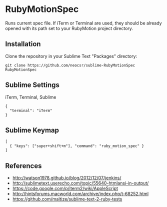 # RubyMotionSpec

Runs current spec file. If iTerm or Terminal are used, they should be already
opened with its path set to your RubyMotion project directory.


## Installation

Clone the repository in your Sublime Text "Packages" directory:

    git clone https://github.com/neocsr/sublime-RubyMotionSpec RubyMotionSpec


## Sublime Settings

iTerm, Terminal, Sublime

    {
      "terminal": "iTerm"
    }


## Sublime Keymap

    [
      { "keys": ["super+shift+m"], "command": "ruby_motion_spec" }
    ]

## References

- http://watson1978.github.io/blog/2012/12/07/jenkins/
- http://sublimetext.userecho.com/topic/55640-htmlansi-in-output/
- https://code.google.com/p/iterm2/wiki/AppleScript
- http://hintsforums.macworld.com/archive/index.php/t-68252.html
- https://github.com/maltize/sublime-text-2-ruby-tests